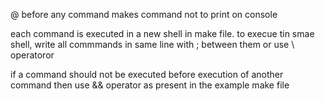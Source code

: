 @ before any command makes command not to print on console


each command is executed in a new shell in make file. 
to execue tin smae shell, write all commmands in same line with ; between them or use \ operatoror

if a command should not be executed before execution of another command then use && operator as present in the example make file